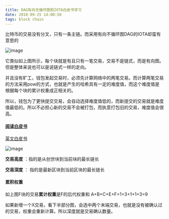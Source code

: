 ```yaml
---
title: DAG有向无循环图和IOTA白皮书学习
date: 2018-09-25 14:00:58
tags: block chain
---
```




比特币的交易没有分叉，只有一条主链。而采用有向不循环图DAG的IOTA却蛮有意思的

![image](http://wx3.sinaimg.cn/large/c1b251b3gy1fvlu563bnej20kg04874s.jpg)

它类似如上图所示，每个块就是有且只有一笔交易，交易不是链式，而是有向图。但是整体来说也可以是说链式一样的走向。

并且没有旷工，钱包发起交易时，必须先计算网络中的两笔交易。而计算两笔交易的方法采用pow的方式，也就是产生的哈希具有一定的难度值，而这个难度值是根据每个块的累计权重成正相关的。

所以，钱包为了更快提交交易，会自动选择难度值低的，而新提交的交易就是难度值最低的。所以不必担心新的交易不会被打包，而执意打包旧的交易，难度值会很高。

#### [阅读白皮书](https://www.iotachina.com/wp-content/uploads/2016/11/2016112902003453.pdf)

[英文白皮书](http://iotatoken.com/IOTA_Whitepaper.pdf)

![image](http://wx1.sinaimg.cn/large/c1b251b3gy1fvlucwyrtfj20tm0lmq5s.jpg)



**交易高度** ：指的是从创世块到当前块的最长链长

**交易深度** ： 指的是最新区块到当前区块的最长链长

#### 累积权重

如上图F块的交易**累计权重**是F的后代权重和 A+B+C+E+F=1+3+1+1+3=9

如果新增一个X交易，看下半部分图，会选中两个末端交易，也就是没有被确认过的交易，权重会重新计算。所以深度就是交易确认数量。











